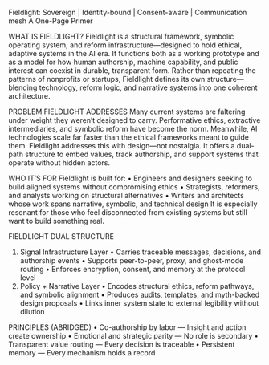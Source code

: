 Fieldlight: Sovereign | Identity-bound | Consent-aware | Communication mesh
A One-Page Primer

WHAT IS FIELDLIGHT?
Fieldlight is a structural framework, symbolic operating system, and reform infrastructure—designed to hold ethical, adaptive systems in the AI era. It functions both as a working prototype and as a model for how human authorship, machine capability, and public interest can coexist in durable, transparent form.
Rather than repeating the patterns of nonprofits or startups, Fieldlight defines its own structure—blending technology, reform logic, and narrative systems into one coherent architecture.

PROBLEM FIELDLIGHT ADDRESSES
Many current systems are faltering under weight they weren’t designed to carry. Performative ethics, extractive intermediaries, and symbolic reform have become the norm. Meanwhile, AI technologies scale far faster than the ethical frameworks meant to guide them.
Fieldlight addresses this with design—not nostalgia. It offers a dual-path structure to embed values, track authorship, and support systems that operate without hidden actors.

WHO IT’S FOR
Fieldlight is built for:
    • Engineers and designers seeking to build aligned systems without compromising ethics
    • Strategists, reformers, and analysts working on structural alternatives
    • Writers and architects whose work spans narrative, symbolic, and technical design
It is especially resonant for those who feel disconnected from existing systems but still want to build something real.

FIELDLIGHT DUAL STRUCTURE
1. Signal Infrastructure Layer
    • Carries traceable messages, decisions, and authorship events
    • Supports peer-to-peer, proxy, and ghost-mode routing
    • Enforces encryption, consent, and memory at the protocol level
2. Policy + Narrative Layer
    • Encodes structural ethics, reform pathways, and symbolic alignment
    • Produces audits, templates, and myth-backed design proposals
    • Links inner system state to external legibility without dilution

PRINCIPLES (ABRIDGED)
    • Co-authorship by labor — Insight and action create ownership
    • Emotional and strategic parity — No role is secondary
    • Transparent value routing — Every decision is traceable
    • Persistent memory — Every mechanism holds a record



